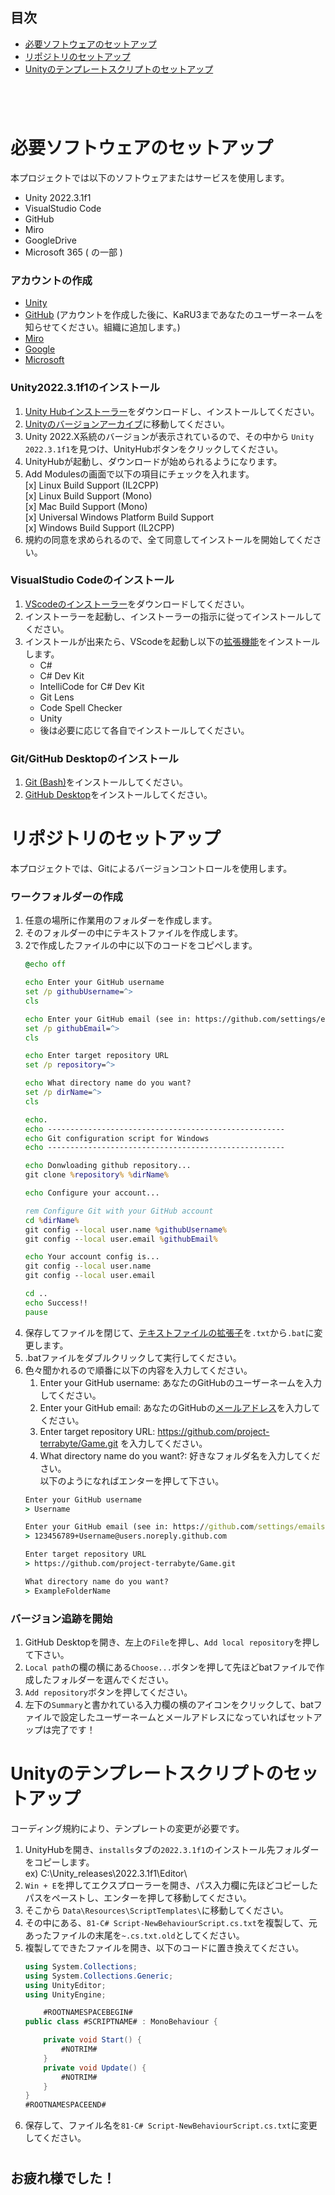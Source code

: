 ## 目次
- [必要ソフトウェアのセットアップ](#必要ソフトウェアのセットアップ)
- [リポジトリのセットアップ](#リポジトリのセットアップ)
- [Unityのテンプレートスクリプトのセットアップ]()

#

<br>

# 必要ソフトウェアのセットアップ
本プロジェクトでは以下のソフトウェアまたはサービスを使用します。
- Unity 2022.3.1f1
- VisualStudio Code
- GitHub
- Miro
- GoogleDrive
- Microsoft 365 ( の一部 )

### アカウントの作成
- [Unity](https://id.unity.com/ja/)
- [GitHub](https://github.com/login) (アカウントを作成した後に、KaRU3まであなたのユーザーネームを知らせてください。組織に追加します。)
- [Miro](https://miro.com/ja/login/)
- [Google](https://takeout.google.com/?hl=ja)
- [Microsoft](https://account.microsoft.com/account?lang=ja-jp)

### Unity2022.3.1f1のインストール
1. [Unity Hubインストーラー](https://unity.com/ja/download)をダウンロードし、インストールしてください。
2. [Unityのバージョンアーカイブ](https://unity.com/releases/editor/archive#download-archive-2022)に移動してください。
3. Unity 2022.X系統のバージョンが表示されているので、その中から `Unity 2022.3.1f1`を見つけ、UnityHubボタンをクリックしてください。
4. UnityHubが起動し、ダウンロードが始められるようになります。
5. Add Modulesの画面で以下の項目にチェックを入れます。<br>
    [x] Linux Build Support (IL2CPP)<br>
    [x] Linux Build Support (Mono)<br>
    [x] Mac Build Support (Mono)<br>
    [x] Universal Windows Platform Build Support<br>
    [x] Windows Build Support (IL2CPP)
6. 規約の同意を求められるので、全て同意してインストールを開始してください。

### VisualStudio Codeのインストール
1. [VScodeのインストーラー](https://code.visualstudio.com/download)をダウンロードしてください。
2. インストーラーを起動し、インストーラーの指示に従ってインストールしてください。
3. インストールが出来たら、VScodeを起動し以下の[拡張機能](https://code.visualstudio.com/docs/editor/extension-marketplace)をインストールします。<br>
    - C#
    - C# Dev Kit
    - IntelliCode for C# Dev Kit
    - Git Lens
    - Code Spell Checker
    - Unity
    - 後は必要に応じて各自でインストールしてください。

### Git/GitHub Desktopのインストール
1. [Git (Bash)](https://git-scm.com/downloads)をインストールしてください。
2. [GitHub Desktop](https://desktop.github.com/)をインストールしてください。

#

# リポジトリのセットアップ
本プロジェクトでは、Gitによるバージョンコントロールを使用します。

### ワークフォルダーの作成
1. 任意の場所に作業用のフォルダーを作成します。
2. そのフォルダーの中にテキストファイルを作成します。
3. 2で作成したファイルの中に以下のコードをコピペします。
    ```bat
    @echo off

    echo Enter your GitHub username
    set /p githubUsername=^> 
    cls

    echo Enter your GitHub email (see in: https://github.com/settings/emails )
    set /p githubEmail=^> 
    cls

    echo Enter target repository URL
    set /p repository=^> 

    echo What directory name do you want?
    set /p dirName=^> 
    cls

    echo.
    echo -----------------------------------------------------
    echo Git configuration script for Windows
    echo -----------------------------------------------------

    echo Donwloading github repository...
    git clone %repository% %dirName%

    echo Configure your account...

    rem Configure Git with your GitHub account
    cd %dirName%
    git config --local user.name %githubUsername%
    git config --local user.email %githubEmail%

    echo Your account config is...
    git config --local user.name
    git config --local user.email

    cd ..
    echo Success!!
    pause
    ```
4. 保存してファイルを閉じて、[テキストファイルの拡張子](https://support.hp.com/jp-ja/document/c01967336)を`.txt`から`.bat`に変更します。
5. .batファイルをダブルクリックして実行してください。
7. 色々聞かれるので順番に以下の内容を入力してください。
    1. Enter your GitHub username: あなたのGitHubのユーザーネームを入力してください。
    2. Enter your GitHub email: あなたのGitHubの[メールアドレス](https://github.com/settings/emails)を入力してください。
    3. Enter target repository URL: https://github.com/project-terrabyte/Game.git を入力してください。
    4. What directory name do you want?: 好きなフォルダ名を入力してください。<br>
    以下のようになればエンターを押して下さい。
    ```cmd
    Enter your GitHub username
    > Username

    Enter your GitHub email (see in: https://github.com/settings/emails )
    > 123456789+Username@users.noreply.github.com

    Enter target repository URL
    > https://github.com/project-terrabyte/Game.git

    What directory name do you want?
    > ExampleFolderName
    ```

### バージョン追跡を開始
1. GitHub Desktopを開き、左上の`File`を押し、`Add local repository`を押して下さい。
2. `Local path`の欄の横にある`Choose...`ボタンを押して先ほどbatファイルで作成したフォルダーを選んでください。
3. `Add repository`ボタンを押してください。
4. 左下の`Summary`と書かれている入力欄の横のアイコンをクリックして、batファイルで設定したユーザーネームとメールアドレスになっていればセットアップは完了です！

#

# Unityのテンプレートスクリプトのセットアップ
コーディング規約により、テンプレートの変更が必要です。
1. UnityHubを開き、`installs`タブの`2022.3.1f1`のインストール先フォルダーをコピーします。<br>
    ex) C:\Unity_releases\2022.3.1f1\Editor\
2. `Win + E`を押してエクスプローラーを開き、パス入力欄に先ほどコピーしたパスをペーストし、エンターを押して移動してください。
3. そこから `Data\Resources\ScriptTemplates\`に移動してください。
4. その中にある、`81-C# Script-NewBehaviourScript.cs.txt`を複製して、元あったファイルの末尾を`~.cs.txt.old`としてください。
5. 複製してできたファイルを開き、以下のコードに置き換えてください。
    ```csharp
    using System.Collections;
    using System.Collections.Generic;
    using UnityEditor;
    using UnityEngine;

        #ROOTNAMESPACEBEGIN#
    public class #SCRIPTNAME# : MonoBehaviour {

        private void Start() {
            #NOTRIM#
        }
        private void Update() {
            #NOTRIM#
        }
    }
    #ROOTNAMESPACEEND#
    ```
6. 保存して、ファイル名を`81-C# Script-NewBehaviourScript.cs.txt`に変更してください。

#

## お疲れ様でした！
